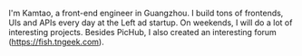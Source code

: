 I'm Kamtao, a front-end engineer in Guangzhou. I build tons of frontends, UIs and APIs every day at the Left ad startup. On weekends, I will do a lot of interesting projects. Besides PicHub, I also created an interesting forum (https://fish.tngeek.com).
